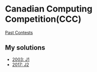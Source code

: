 
# Canadian Computing Competition(CCC)
[Past Contests](https://cemc.math.uwaterloo.ca/contests/past_contests.html#ccc)
## My solutions
  * [2003: J1](http://vitaliybulyma.com/j1)
  * [2017: J2](http://vitaliybulyma.com/j2)
